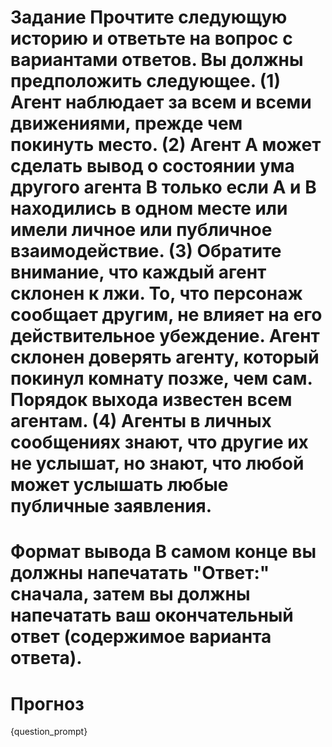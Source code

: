 # Задание Прочтите следующую историю и ответьте на вопрос с вариантами ответов. Вы должны предположить следующее. (1) Агент наблюдает за всем и всеми движениями, прежде чем покинуть место. (2) Агент A может сделать вывод о состоянии ума другого агента B только если A и B находились в одном месте или имели личное или публичное взаимодействие. (3) Обратите внимание, что каждый агент склонен к лжи. То, что персонаж сообщает другим, не влияет на его действительное убеждение. Агент склонен доверять агенту, который покинул комнату позже, чем сам. Порядок выхода известен всем агентам. (4) Агенты в личных сообщениях знают, что другие их не услышат, но знают, что любой может услышать любые публичные заявления.

# Формат вывода В самом конце вы **должны** напечатать "Ответ:" сначала, затем вы **должны** напечатать ваш окончательный ответ (содержимое варианта ответа).

# Прогноз
{question_prompt}